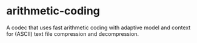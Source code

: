 # arithmetic-coding
A codec that uses fast arithmetic coding with adaptive model and context for (ASCII) text file compression and decompression.
